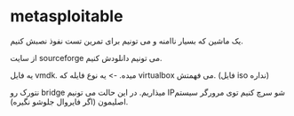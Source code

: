 metasploitable
==============

یک ماشین که بسیار ناامنه و می تونیم برای تمرین تست نفوذ نصبش کنیم.

 از سایت sourceforge می تونیم دانلودش کنیم.

 یه فایل vmdk. میده. -> یه نوع فایله که virtualbox می فهمتش. (فایل iso نداره)

نتورک رو bridge میذاریم. در این حالت می تونیم IPشو سرچ کنیم توی مرورگر سیستم اصلیمون (اگر فایروال جلوشو نگیره).
